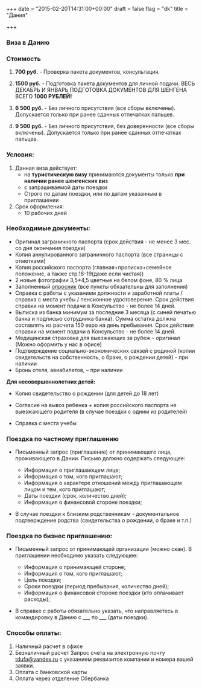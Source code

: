 +++
date = "2015-02-20T14:31:00+00:00"
draft = false
flag = "dk"
title = "Дания"

+++
### Виза в Данию

### Стоимость

1.  **700 руб.** - Проверка пакета документов, консультация.

2.  **1500 руб.** - Подготовка пакета документов для личной подачи. ВЕСЬ ДЕКАБРЬ И ЯНВАРЬ ПОДГОТОВКА ДОКУМЕНТОВ ДЛЯ ШЕНГЕНА ВСЕГО **1000 РУБЛЕЙ!**

3.  **6 500 руб.** - Без личного присутствия (все сборы включены). Допускается только при ранее сданных отпечатках пальцев.

4.  **9 500 руб.** - Без личного присутствия, без доверенности (все сборы включены). Допускается только при ранее сданных отпечатках пальцев.

### Условия:

1.  Данная виза действует:
    *   на **туристическую визу** принимаются документы только **при наличии ранее шенгенских виз**
    *   с запрашиваемой даты поездки
    *   Строго по датам поездки, или по датам указанным в приглашении
2.  Срок оформления:
    *   10 рабочих дней

### Необходимые документы:

*   Оригинал заграничного паспорта (срок действия - не менее 3 мес. со дня окончания поездки)
*   Копия аннулированного заграничного паспорта (все страницы с отметками)
*   Копия российского паспорта (главная+прописка+семейное положение, а также стр.18-19(даже если чистая))
*   2 новые фотографии 3,5*4,5 цветные на белом фоне, 80 % лица
*   Заполненный [опросник](/forms/Opros-Shengen.docx) (все пункты обязательны для заполнения)
*   Справка с работы с указанием должности и заработной платы /справка с места учебы / пенсионное удостоверение. Срок действия справки на момент подачи в Консульство - не более 14 дней.
*   Выписка из банка минимум за последние 3 месяца (с синей печатью банка и подписью сотрудника банка). Сумма остатка должна составлять из расчета 150 евро на день пребывания. Срок действия справки на момент подачи в Консульство - не более 14 дней.
*   Медицинская страховка для выезжающих за рубеж - оригинал (Можно оформить у нас в офисе)
*   Подтверждение социально-экономических связей с родиной (копии свидетельств на собственность, о браке, о рождении детей) - при наличии
*   Бронь отеля, авиабилетов, – при наличии

**Для несовершеннолетних детей:**

*   Копия свидетельство о рождении (для детей до 18 лет)

*   Согласие на вывоз ребенка + копия российского паспорта не выезжающего родителя (в случае поездки с одним из родителей)

*   Справка с места учебы

### Поездка по частному приглашению

*   Письменный запрос (приглашение) от принимающего лица, проживающего в Дании. Письмо должно содержать следующее:

    *   Информация о приглашающем лице;
    *   Информация о том, кого приглашают;
    *   Информация о характере отношений между приглашающем лицом и тем, кого приглашают;
    *   Даты поездки (срок, количество дней);
    *   Информация о финансовой стороне поездки;
*   В случае поездки к близким родственникам - документальное подтверждение родства (свидетельства о рождении, о браке и т.п.)

### Поездка по бизнес приглашению:

*   Письменный запрос от принимающей организации (можно скан). В приглашении необходимо указать следующее:

    *   Информация о принимающей стороне;
    *   Информация о том, кого приглашают;
    *   Цель поездки;
    *   Сроки поездки (период пребывания, количество дней);
    *   Информация о финансовой стороне поездки (кто оплачивает расходы);
*   В справке с работы обязательно указать, что направляетесь в командировку в Данию с ___ по ___ (даты поездки).

### Способы оплаты:

1.  Наличный расчет в офисе
2.  Безналичный расчет Запрос счета на электронную почту [tdufa@yandex.ru](mailto:tdufa@yandex.ru) с указанием реквизитов компании и номера вашей заявки.
3.  Оплата с банковской карты
4.  Оплата через отделение Сбербанка